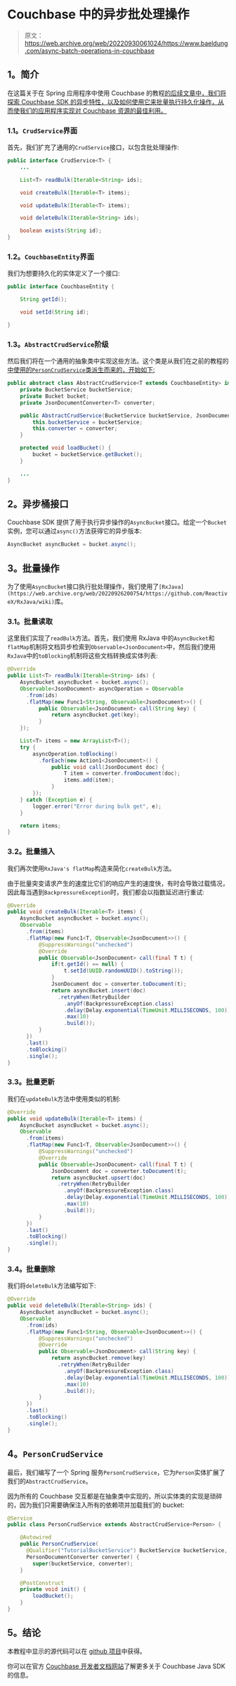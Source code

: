 # Couchbase 中的异步批处理操作

> 原文：<https://web.archive.org/web/20220930061024/https://www.baeldung.com/async-batch-operations-in-couchbase>

## 1。简介

在这篇关于在 Spring 应用程序中使用 Couchbase 的教程[的后续文章中，我们将探索 Couchbase SDK 的异步特性，以及如何使用它来批量执行持久化操作，从而使我们的应用程序实现对 Couchbase 资源的最佳利用。](/web/20220926200754/https://www.baeldung.com/couchbase-sdk-spring)

### 1.1。`CrudService`界面

首先，我们扩充了通用的`CrudService`接口，以包含批处理操作:

```java
public interface CrudService<T> {
    ...

    List<T> readBulk(Iterable<String> ids);

    void createBulk(Iterable<T> items);

    void updateBulk(Iterable<T> items);

    void deleteBulk(Iterable<String> ids);

    boolean exists(String id);
}
```

### 1.2。`CouchbaseEntity`界面

我们为想要持久化的实体定义了一个接口:

```java
public interface CouchbaseEntity {

    String getId();

    void setId(String id);

}
```

### 1.3。`AbstractCrudService`阶级

然后我们将在一个通用的抽象类中实现这些方法。这个类是从我们在之前的教程的[中使用的`PersonCrudService`类派生而来的，开始如下:](/web/20220926200754/https://www.baeldung.com/couchbase-sdk-spring)

```java
public abstract class AbstractCrudService<T extends CouchbaseEntity> implements CrudService<T> {
    private BucketService bucketService;
    private Bucket bucket;
    private JsonDocumentConverter<T> converter;

    public AbstractCrudService(BucketService bucketService, JsonDocumentConverter<T> converter) {
        this.bucketService = bucketService;
        this.converter = converter;
    }

    protected void loadBucket() {
        bucket = bucketService.getBucket();
    }

    ...
}
```

## 2。异步桶接口

Couchbase SDK 提供了用于执行异步操作的`AsyncBucket`接口。给定一个`Bucket`实例，您可以通过`async()`方法获得它的异步版本:

```java
AsyncBucket asyncBucket = bucket.async();
```

## 3。批量操作

为了使用`AsyncBucket`接口执行批处理操作，我们使用了`[RxJava](https://web.archive.org/web/20220926200754/https://github.com/ReactiveX/RxJava/wiki)`库。

### 3.1。批量读取

这里我们实现了`readBulk`方法。首先，我们使用 RxJava 中的`AsyncBucket`和`flatMap`机制将文档异步检索到`Observable<JsonDocument>`中，然后我们使用`RxJava`中的`toBlocking`机制将这些文档转换成实体列表:

```java
@Override
public List<T> readBulk(Iterable<String> ids) {
    AsyncBucket asyncBucket = bucket.async();
    Observable<JsonDocument> asyncOperation = Observable
      .from(ids)
      .flatMap(new Func1<String, Observable<JsonDocument>>() {
          public Observable<JsonDocument> call(String key) {
              return asyncBucket.get(key);
          }
    });

    List<T> items = new ArrayList<T>();
    try {
        asyncOperation.toBlocking()
          .forEach(new Action1<JsonDocument>() {
              public void call(JsonDocument doc) {
                  T item = converter.fromDocument(doc);
                  items.add(item);
              }
        });
    } catch (Exception e) {
        logger.error("Error during bulk get", e);
    }

    return items;
}
```

### 3.2。批量插入

我们再次使用`RxJava's flatMap`构造来简化`createBulk`方法。

由于批量突变请求产生的速度比它们的响应产生的速度快，有时会导致过载情况，因此每当遇到`BackpressureException`时，我们都会以指数延迟进行重试:

```java
@Override
public void createBulk(Iterable<T> items) {
    AsyncBucket asyncBucket = bucket.async();
    Observable
      .from(items)
      .flatMap(new Func1<T, Observable<JsonDocument>>() {
          @SuppressWarnings("unchecked")
          @Override
          public Observable<JsonDocument> call(final T t) {
              if(t.getId() == null) {
                  t.setId(UUID.randomUUID().toString());
              }
              JsonDocument doc = converter.toDocument(t);
              return asyncBucket.insert(doc)
                .retryWhen(RetryBuilder
                  .anyOf(BackpressureException.class)
                  .delay(Delay.exponential(TimeUnit.MILLISECONDS, 100))
                  .max(10)
                  .build());
          }
      })
      .last()
      .toBlocking()
      .single();
}
```

### 3.3。批量更新

我们在`updateBulk`方法中使用类似的机制:

```java
@Override
public void updateBulk(Iterable<T> items) {
    AsyncBucket asyncBucket = bucket.async();
    Observable
      .from(items)
      .flatMap(new Func1<T, Observable<JsonDocument>>() {
          @SuppressWarnings("unchecked")
          @Override
          public Observable<JsonDocument> call(final T t) {
              JsonDocument doc = converter.toDocument(t);
              return asyncBucket.upsert(doc)
                .retryWhen(RetryBuilder
                  .anyOf(BackpressureException.class)
                  .delay(Delay.exponential(TimeUnit.MILLISECONDS, 100))
                  .max(10)
                  .build());
          }
      })
      .last()
      .toBlocking()
      .single();
}
```

### 3.4。批量删除

我们将`deleteBulk`方法编写如下:

```java
@Override
public void deleteBulk(Iterable<String> ids) {
    AsyncBucket asyncBucket = bucket.async();
    Observable
      .from(ids)
      .flatMap(new Func1<String, Observable<JsonDocument>>() {
          @SuppressWarnings("unchecked")
          @Override
          public Observable<JsonDocument> call(String key) {
              return asyncBucket.remove(key)
                .retryWhen(RetryBuilder
                  .anyOf(BackpressureException.class)
                  .delay(Delay.exponential(TimeUnit.MILLISECONDS, 100))
                  .max(10)
                  .build());
          }
      })
      .last()
      .toBlocking()
      .single();
}
```

## 4。`PersonCrudService`

最后，我们编写了一个 Spring 服务`PersonCrudService`，它为`Person`实体扩展了我们的`AbstractCrudService`。

因为所有的 Couchbase 交互都是在抽象类中实现的，所以实体类的实现是琐碎的，因为我们只需要确保注入所有的依赖项并加载我们的 bucket:

```java
@Service
public class PersonCrudService extends AbstractCrudService<Person> {

    @Autowired
    public PersonCrudService(
      @Qualifier("TutorialBucketService") BucketService bucketService,
      PersonDocumentConverter converter) {
        super(bucketService, converter);
    }

    @PostConstruct
    private void init() {
        loadBucket();
    }
}
```

## 5。结论

本教程中显示的源代码可以在 [github 项目](https://web.archive.org/web/20220926200754/https://github.com/eugenp/tutorials/tree/master/couchbase)中获得。

你可以在官方 [Couchbase 开发者文档网站](https://web.archive.org/web/20220926200754/https://docs.couchbase.com/java-sdk/2.6/start-using-sdk.html)了解更多关于 Couchbase Java SDK 的信息。